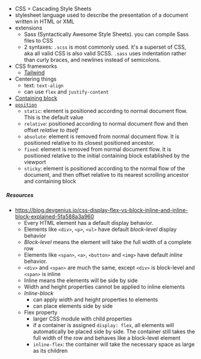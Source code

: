 - CSS = Cascading Style Sheets
- stylesheet language used to describe the presentation of a document written in HTML or XML
- extensions
	- Sass (Syntactically Awesome Style Sheets). you can compile Sass files to CSS
	- 2 syntaxes: `.scss` is most commonly used. it's a superset of CSS, aka all valid CSS is also valid SCSS. `.sass` uses indentation rather than curly braces, and newlines instead of semicolons.
- CSS frameworks
	- [Tailwind](https://tailwindcss.com/)
- Centering things
	- text: `text-align`
	- can use `flex` and `justify-content`
- [Containing block](https://developer.mozilla.org/en-US/docs/Web/CSS/Containing_block)
- [`position`](https://developer.mozilla.org/en-US/docs/Web/CSS/position)
	- `static`: element is positioned according to normal document flow. This is the default value
	- `relative`: positioned according to normal document flow and then offset *relative to itself*
	- `absolute`: element is removed from normal document flow. It is positioned relative to its closest positioned ancestor.
	- `fixed`: element is removed from normal document flow. It is positioned relative to the initial containing block established by the viewport
	- `sticky`: element is positioned according to the normal flow of the document, and then offset relative to its nearest scrolling ancestor and containing block


##### Resources
- https://blog.devgenius.io/css-display-flex-vs-block-inline-and-inline-block-explained-5fa588a3a960
	- Every HTML element has a default display behavior.
	- Elements like `<div>`, `<p>`, `<ul>` have default *block-level* display behavior
	- *Block-level* means the element will take the full width of a complete row
	- Elements like `<span>`, `<a>`,  `<button>` and `<img>` have default *inline* behavior.
	- `<div>` and `<span>` are much the same, except `<div>` is block-level and `<span>` is inline
	- Inline means the elements will be side by side
	- Width and height properties cannot be applied to inline elements
	- *Inline-block*
		- can apply width and height properties to elements
		- can place elements side by side
	- Flex property
		- larger CSS module with child properties
		- if a container is assigned `display: flex`, all elements will automatically be placed side by side. The container still takes the full width of the row and behaves like a block-level element
		- `inline-flex`: the container will take the necessary space as large as its children

	